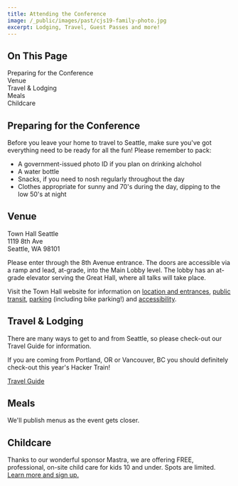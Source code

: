 ```yaml
---
title: Attending the Conference
image: /_public/images/past/cjs19-family-photo.jpg
excerpt: Lodging, Travel, Guest Passes and more!
---
```


<div id="toc">
<h2>On This Page</h2>
    <ul>
        <li><a href="#prepare">Preparing for the Conference</a></li>
        <li><a href="#venue">Venue</a></li>
        <li><a href="#travel">Travel & Lodging</a></li>
        <li><a href="#meals">Meals</a></li>
        <li><a href="#childcare">Childcare</a></li>
    </ul>
</div>

<h2 id="prepare">Preparing for the Conference</h2>

Before you leave your home to travel to Seattle, make sure you've got everything need to be ready for all the fun! Please remember to pack:

- A government-issued photo ID if you plan on drinking alchohol
- A water bottle
- Snacks, if you need to nosh regularly throughout the day
- Clothes appropriate for sunny and 70's during the day, dipping to the low 50's at night

<h2 id="venue">Venue</h2>

Town Hall Seattle<br />
1119 8th Ave<br />
Seattle, WA 98101

Please enter through the 8th Avenue entrance. The doors are accessible via a ramp and lead, at-grade, into the Main Lobby level. The lobby has an at-grade elevator serving the Great Hall, where all talks will take place.

Visit the Town Hall website for information on <a href="https://townhallseattle.org/locations-and-entrances/">location and entrances</a>, <a href="https://townhallseattle.org/public-transit/">public transit</a>, <a href="https://townhallseattle.org/parking/">parking</a> (including bike parking!) and <a href="https://townhallseattle.org/accessibility/">accessibility</a>.  

<h2 id="travel">Travel & Lodging</h2>

There are many ways to get to and from Seattle, so please check-out our Travel Guide for information.

If you are coming from Portland, OR or Vancouver, BC you should definitely check-out this year's Hacker Train!

<div class="cta secondary"><a href="/2025/travel">Travel Guide</a></div>

<h2 id="meals">Meals</h2>

We'll publish menus as the event gets closer. 

<h2 id="childcare">Childcare</h2>

Thanks to our wonderful sponsor Mastra, we are offering FREE, professional, on-site child care for kids 10 and under. Spots are limited. <a href="/2025/childcare">Learn more and sign up.</a>

<!--
If you purchased a ticket that includes meals, please review [our menus](/2024/meals) for June 20 and June 21. We have done our best to accommodate folks with dietary restrictions, but if you have special needs that are not covered here please make sure you plan appropriately.
-->

<!--
## Seattle Guide

<div class="cta secondary"><a href="/2024/seattle-guide">Seattle Guide</a></div>
-->

<!--
## Bringing Guests

Guests, including family, friends and significant others, are welcome! 

If you would like your guest to join you in Town Hall and for other activities, they will need a Significant Other ticket. A Significant Other ticket includes entry to Town Hall and light breakfast, lunch and dinner on June 20-21. It also includes access to the Welcome Reception and the post-conference Activity Day. Children 5 and under will not need a pass. 

<div class="cta secondary"><a href="/2024/tickets">Buy Significant Other Ticket</a></div>
-->
